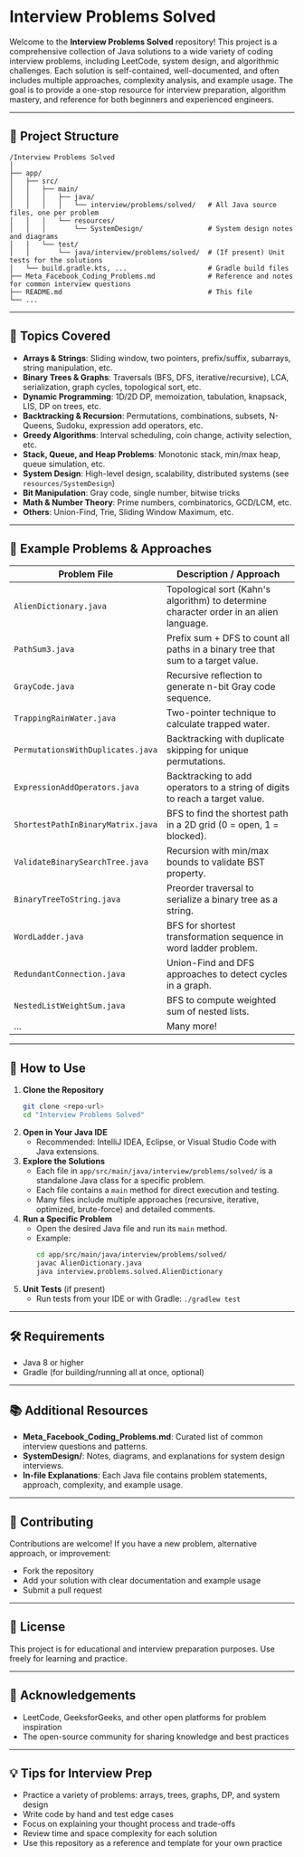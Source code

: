 # Interview Problems Solved

Welcome to the **Interview Problems Solved** repository! This project is a comprehensive collection of Java solutions to a wide variety of coding interview problems, including LeetCode, system design, and algorithmic challenges. Each solution is self-contained, well-documented, and often includes multiple approaches, complexity analysis, and example usage. The goal is to provide a one-stop resource for interview preparation, algorithm mastery, and reference for both beginners and experienced engineers.

---

## 📁 Project Structure

```
/Interview Problems Solved
│
├── app/
│   ├── src/
│   │   ├── main/
│   │   │   ├── java/
│   │   │   │   └── interview/problems/solved/   # All Java source files, one per problem
│   │   │   └── resources/
│   │   │       └── SystemDesign/                # System design notes and diagrams
│   │   └── test/
│   │       └── java/interview/problems/solved/  # (If present) Unit tests for the solutions
│   └── build.gradle.kts, ...                    # Gradle build files
├── Meta_Facebook_Coding_Problems.md             # Reference and notes for common interview questions
├── README.md                                    # This file
└── ...
```

---

## 🧠 Topics Covered
- **Arrays & Strings**: Sliding window, two pointers, prefix/suffix, subarrays, string manipulation, etc.
- **Binary Trees & Graphs**: Traversals (BFS, DFS, iterative/recursive), LCA, serialization, graph cycles, topological sort, etc.
- **Dynamic Programming**: 1D/2D DP, memoization, tabulation, knapsack, LIS, DP on trees, etc.
- **Backtracking & Recursion**: Permutations, combinations, subsets, N-Queens, Sudoku, expression add operators, etc.
- **Greedy Algorithms**: Interval scheduling, coin change, activity selection, etc.
- **Stack, Queue, and Heap Problems**: Monotonic stack, min/max heap, queue simulation, etc.
- **System Design**: High-level design, scalability, distributed systems (see `resources/SystemDesign`)
- **Bit Manipulation**: Gray code, single number, bitwise tricks
- **Math & Number Theory**: Prime numbers, combinatorics, GCD/LCM, etc.
- **Others**: Union-Find, Trie, Sliding Window Maximum, etc.

---

## 📝 Example Problems & Approaches

| Problem File                        | Description / Approach                                                                 |
|-------------------------------------|---------------------------------------------------------------------------------------|
| `AlienDictionary.java`              | Topological sort (Kahn's algorithm) to determine character order in an alien language. |
| `PathSum3.java`                     | Prefix sum + DFS to count all paths in a binary tree that sum to a target value.       |
| `GrayCode.java`                     | Recursive reflection to generate n-bit Gray code sequence.                             |
| `TrappingRainWater.java`            | Two-pointer technique to calculate trapped water.                                      |
| `PermutationsWithDuplicates.java`   | Backtracking with duplicate skipping for unique permutations.                          |
| `ExpressionAddOperators.java`       | Backtracking to add operators to a string of digits to reach a target value.           |
| `ShortestPathInBinaryMatrix.java`   | BFS to find the shortest path in a 2D grid (0 = open, 1 = blocked).                   |
| `ValidateBinarySearchTree.java`     | Recursion with min/max bounds to validate BST property.                                |
| `BinaryTreeToString.java`           | Preorder traversal to serialize a binary tree as a string.                             |
| `WordLadder.java`                   | BFS for shortest transformation sequence in word ladder problem.                       |
| `RedundantConnection.java`          | Union-Find and DFS approaches to detect cycles in a graph.                             |
| `NestedListWeightSum.java`          | BFS to compute weighted sum of nested lists.                                           |
| ...                                 | Many more!                                                                            |

---

## 🚀 How to Use

1. **Clone the Repository**
   ```sh
   git clone <repo-url>
   cd "Interview Problems Solved"
   ```
2. **Open in Your Java IDE**
   - Recommended: IntelliJ IDEA, Eclipse, or Visual Studio Code with Java extensions.
3. **Explore the Solutions**
   - Each file in `app/src/main/java/interview/problems/solved/` is a standalone Java class for a specific problem.
   - Each file contains a `main` method for direct execution and testing.
   - Many files include multiple approaches (recursive, iterative, optimized, brute-force) and detailed comments.
4. **Run a Specific Problem**
   - Open the desired Java file and run its `main` method.
   - Example:
     ```sh
     cd app/src/main/java/interview/problems/solved/
     javac AlienDictionary.java
     java interview.problems.solved.AlienDictionary
     ```
5. **Unit Tests** (if present)
   - Run tests from your IDE or with Gradle: `./gradlew test`

---

## 🛠️ Requirements
- Java 8 or higher
- Gradle (for building/running all at once, optional)

---

## 📚 Additional Resources
- **Meta_Facebook_Coding_Problems.md**: Curated list of common interview questions and patterns.
- **SystemDesign/**: Notes, diagrams, and explanations for system design interviews.
- **In-file Explanations**: Each Java file contains problem statements, approach, complexity, and example usage.

---

## 🤝 Contributing
Contributions are welcome! If you have a new problem, alternative approach, or improvement:
- Fork the repository
- Add your solution with clear documentation and example usage
- Submit a pull request

---

## 📄 License
This project is for educational and interview preparation purposes. Use freely for learning and practice.

---

## 🙏 Acknowledgements
- LeetCode, GeeksforGeeks, and other open platforms for problem inspiration
- The open-source community for sharing knowledge and best practices

---

## 💡 Tips for Interview Prep
- Practice a variety of problems: arrays, trees, graphs, DP, and system design
- Write code by hand and test edge cases
- Focus on explaining your thought process and trade-offs
- Review time and space complexity for each solution
- Use this repository as a reference and template for your own practice
